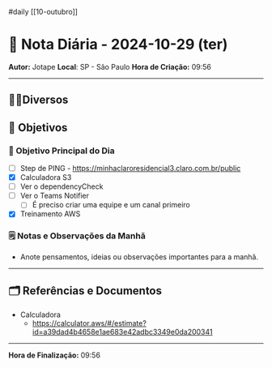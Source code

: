 #daily
[[10-outubro]]
# 📅 Nota Diária - 2024-10-29 (ter)

**Autor:** Jotape
**Local**: SP - São Paulo
**Hora de Criação:** 09:56

---
## 🤝🏻Diversos

## 🌄 Objetivos
### 🎯 Objetivo Principal do Dia
- [ ] Step de PING - https://minhaclaroresidencial3.claro.com.br/public
- [x] Calculadora S3
- [ ] Ver o dependencyCheck
- [ ] Ver o Teams Notifier
	- [ ] É preciso criar uma equipe e um canal primeiro
- [x] Treinamento AWS

### 🗒️ Notas e Observações da Manhã
- Anote pensamentos, ideias ou observações importantes para a manhã.
---
## 🗂️ Referências e Documentos
- Calculadora 
	- https://calculator.aws/#/estimate?id=a39dad4b4658e1ae683e42adbc3349e0da200341

---

**Hora de Finalização:** 09:56
